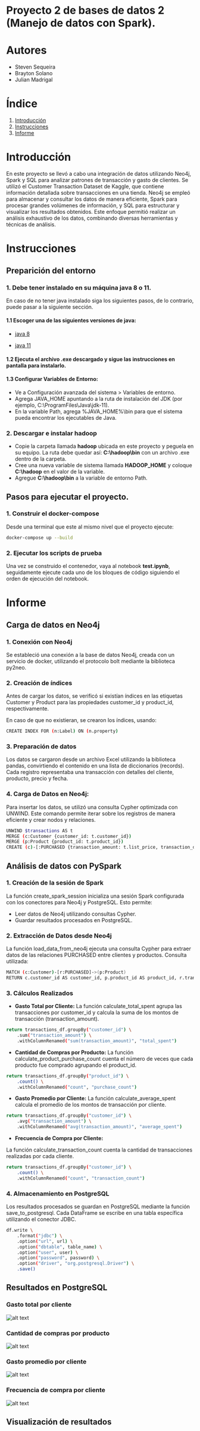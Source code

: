 # Proyecto 2 de bases de datos 2 (Manejo de datos con Spark).

# Autores
- Steven Sequeira 
- Brayton Solano
- Julian Madrigal

# Índice

1. [Introducción](#introducción)
2. [Instrucciones](#instrucciones)
2. [Informe](#informe)

# Introducción

En este proyecto se llevó a cabo una integración de datos utilizando Neo4j, Spark y SQL para analizar patrones de transacción y gasto de clientes. Se utilizó el Customer Transaction Dataset de Kaggle, que contiene información detallada sobre transacciones en una tienda. Neo4j se empleó para almacenar y consultar los datos de manera eficiente, Spark para procesar grandes volúmenes de información, y SQL para estructurar y visualizar los resultados obtenidos. Este enfoque permitió realizar un análisis exhaustivo de los datos, combinando diversas herramientas y técnicas de análisis.

# Instrucciones

## Preparición del entorno
### 1. Debe tener instalado en su máquina java 8 o 11. 
En caso de no tener java instalado siga los siguientes pasos, de lo contrario, puede pasar a la siguiente sección.

#### 1.1 Escoger una de las siguientes versiones de java:

- [java 8](https://www.oracle.com/java/technologies/downloads/#java11?er=221886)

- [java 11](https://www.oracle.com/java/technologies/downloads/#java8)

#### 1.2 Ejecuta el archivo .exe descargado y sigue las instrucciones en pantalla para instalarlo.

#### 1.3 Configurar Variables de Entorno:

- Ve a Configuración avanzada del sistema > Variables de entorno.
- Agrega JAVA_HOME apuntando a la ruta de instalación del JDK (por ejemplo, C:\ProgramFiles\Java\jdk-11).
- En la variable Path, agrega %JAVA_HOME%\bin para que el sistema pueda encontrar los ejecutables de Java.

### 2. Descargar e instalar hadoop
- Copie la carpeta llamada **hadoop** ubicada en este proyecto y peguela en su equipo. La ruta debe quedar así: **C:\hadoop\bin** con un archivo .exe dentro de la carpeta.
- Cree una nueva variable de sistema llamada **HADOOP_HOME** y coloque **C:\hadoop** en el valor de la variable.
- Agregue **C:\hadoop\bin** a la variable de entorno Path.

## Pasos para ejecutar el proyecto.

### 1. Construir el docker-compose 
Desde una terminal que este al mismo nivel que el proyecto ejecute:
``` bash
docker-compose up --build 
```

### 2. Ejecutar los scripts de prueba  
Una vez se construido el contenedor, vaya al notebook **test.ipynb**, seguidamente ejecute cada uno de los bloques de código siguiendo el orden de ejecución del notebook.

# Informe 

## Carga de datos en Neo4j

### 1. Conexión con Neo4j

Se estableció una conexión a la base de datos Neo4j, creada con un servicio de docker, utilizando el protocolo bolt mediante la biblioteca py2neo. 

### 2. Creación de índices
Antes de cargar los datos, se verificó si existían índices en las etiquetas Customer y Product para las propiedades customer_id y product_id, respectivamente.  

En caso de que no existieran, se crearon los índices, usando:

``` bash
CREATE INDEX FOR (n:Label) ON (n.property)
```

### 3. Preparación de datos

Los datos se cargaron desde un archivo Excel utilizando la biblioteca pandas, convirtiendo el contenido en una lista de diccionarios (records). Cada registro representaba una transacción con detalles del cliente, producto, precio y fecha.

### 4. Carga de Datos en Neo4j:
Para insertar los datos, se utilizó una consulta Cypher optimizada con UNWIND. Este comando permite iterar sobre los registros de manera eficiente y crear nodos y relaciones.

``` bash
UNWIND $transactions AS t
MERGE (c:Customer {customer_id: t.customer_id})
MERGE (p:Product {product_id: t.product_id})
CREATE (c)-[:PURCHASED {transaction_amount: t.list_price, transaction_date: t.transaction_date}]->(p)
```

## Análisis de datos con PySpark

### 1. Creación de la sesión de Spark

La función create_spark_session inicializa una sesión Spark configurada con los conectores para Neo4j y PostgreSQL. Esto permite:

- Leer datos de Neo4j utilizando consultas Cypher.
- Guardar resultados procesados en PostgreSQL.


### 2. Extracción de Datos desde Neo4j

La función load_data_from_neo4j ejecuta una consulta Cypher para extraer datos de las relaciones PURCHASED entre clientes y productos.
Consulta utilizada:

``` bash
MATCH (c:Customer)-[r:PURCHASED]->(p:Product)
RETURN c.customer_id AS customer_id, p.product_id AS product_id, r.transaction_amount AS transaction_amount
```

### 3. Cálculos Realizados
- **Gasto Total por Cliente:**
La función calculate_total_spent agrupa las transacciones por customer_id y calcula la suma de los montos de transacción (transaction_amount).

``` bash
return transactions_df.groupBy("customer_id") \
    .sum("transaction_amount") \
    .withColumnRenamed("sum(transaction_amount)", "total_spent")
```

- **Cantidad de Compras por Producto:**
La función calculate_product_purchase_count cuenta el número de veces que cada producto fue comprado agrupando el product_id.

``` bash
return transactions_df.groupBy("product_id") \
    .count() \
    .withColumnRenamed("count", "purchase_count")
```

- **Gasto Promedio por Cliente:**
La función calculate_average_spent calcula el promedio de los montos de transacción por cliente.
``` bash
return transactions_df.groupBy("customer_id") \
    .avg("transaction_amount") \
    .withColumnRenamed("avg(transaction_amount)", "average_spent")
```

- **Frecuencia de Compra por Cliente:**

La función calculate_transaction_count cuenta la cantidad de transacciones realizadas por cada cliente.
``` bash
return transactions_df.groupBy("customer_id") \
    .count() \
    .withColumnRenamed("count", "transaction_count")
```

### 4. Almacenamiento en PostgreSQL

Los resultados procesados se guardan en PostgreSQL mediante la función save_to_postgresql. Cada DataFrame se escribe en una tabla específica utilizando el conector JDBC.

``` bash
df.write \
    .format("jdbc") \
    .option("url", url) \
    .option("dbtable", table_name) \
    .option("user", user) \
    .option("password", password) \
    .option("driver", "org.postgresql.Driver") \
    .save()
```

## Resultados en PostgreSQL

### Gasto total por cliente

![alt text](images/total_spend.png)

### Cantidad de compras por producto

![alt text](images/purchase_count.png)

### Gasto promedio por cliente

![alt text](images/average_spend.png)

### Frecuencia de compra por cliente

![alt text](images/transaction_count.png)

## Visualización de resultados 

